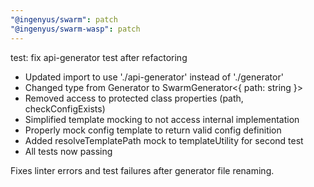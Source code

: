 ```yaml
---
"@ingenyus/swarm": patch
"@ingenyus/swarm-wasp": patch
---
```


test: fix api-generator test after refactoring

- Updated import to use './api-generator' instead of './generator'
- Changed type from Generator<string> to SwarmGenerator<{ path: string }>
- Removed access to protected class properties (path, checkConfigExists)
- Simplified template mocking to not access internal implementation
- Properly mock config template to return valid config definition
- Added resolveTemplatePath mock to templateUtility for second test
- All tests now passing

Fixes linter errors and test failures after generator file renaming.

